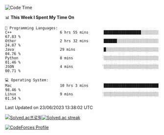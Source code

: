 
<!--START_SECTION:waka-->
![Code Time](http://img.shields.io/badge/Code%20Time-2%2C753%20hrs%208%20mins-blue)

📊 **This Week I Spent My Time On** 

```text
💬 Programming Languages: 
C++                      6 hrs 55 mins       █████████████████░░░░░░░░   67.83 % 
Other                    2 hrs 32 mins       ██████░░░░░░░░░░░░░░░░░░░   24.87 % 
Java                     29 mins             █░░░░░░░░░░░░░░░░░░░░░░░░   04.76 % 
Python                   8 mins              ░░░░░░░░░░░░░░░░░░░░░░░░░   01.46 % 
JSON                     4 mins              ░░░░░░░░░░░░░░░░░░░░░░░░░   00.71 % 

💻 Operating System: 
Mac                      10 hrs 3 mins       █████████████████████████   98.46 % 
Linux                    9 mins              ░░░░░░░░░░░░░░░░░░░░░░░░░   01.54 % 
```


 Last Updated on 23/06/2023 13:38:02 UTC
<!--END_SECTION:waka-->


[![Solved.ac프로필](http://mazassumnida.wtf/api/generate_badge?boj=hckim96)](https://solved.ac/hckim96)[![Solved.ac streak](http://mazandi.herokuapp.com/api?handle=hckim96&theme=dark)](https://solved.ac/hckim96)


[![CodeForces Profile](https://cf.leed.at?id=hckim96)](https://codeforces.com/profile/hckim96)

